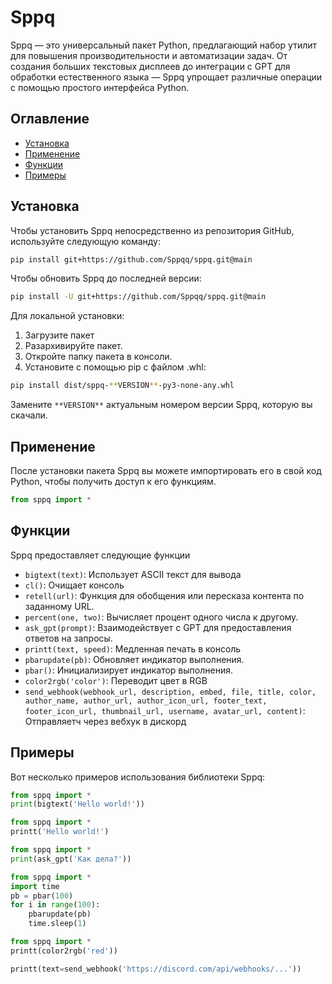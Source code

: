
# Sppq

Sppq — это универсальный пакет Python, предлагающий набор утилит для повышения производительности и автоматизации задач. От создания больших текстовых дисплеев до интеграции с GPT для обработки естественного языка — Sppq упрощает различные операции с помощью простого интерфейса Python.

## Оглавление

- [Установка](#Установка)
- [Применение](#Применение)
- [Функции](#Функции)
- [Примеры](#Примеры)

## Установка

Чтобы установить Sppq непосредственно из репозитория GitHub, используйте следующую команду:

```bash
pip install git+https://github.com/Sppqq/sppq.git@main
```

Чтобы обновить Sppq до последней версии:

```bash
pip install -U git+https://github.com/Sppqq/sppq.git@main
```

Для локальной установки:

1. Загрузите пакет
2. Разархивируйте пакет.
3. Откройте папку пакета в консоли.
4. Установите с помощью pip с файлом .whl:

```bash
pip install dist/sppq-**VERSION**-py3-none-any.whl
```

Замените `**VERSION**` актуальным номером версии Sppq, которую вы скачали.

## Применение

После установки пакета Sppq вы можете импортировать его в свой код Python, чтобы получить доступ к его функциям.

```python
from sppq import *
```

## Функции

Sppq предоставляет следующие функции

- `bigtext(text)`: Использует ASCII текст для вывода
- `cl()`: Очищает консоль
- `retell(url)`: Функция для обобщения или пересказа контента по заданному URL.
- `percent(one, two)`: Вычисляет процент одного числа к другому.
- `ask_gpt(prompt)`: Взаимодействует с GPT для предоставления ответов на запросы.
- `printt(text, speed)`: Медленная печать в консоль
- `pbarupdate(pb)`: Обновляет индикатор выполнения.
- `pbar()`: Инициализирует индикатор выполнения.
- `color2rgb('color')`: Переводит цвет в RGB
- `send_webhook(webhook_url, description, embed, file, title, color, author_name, author_url, author_icon_url, footer_text, footer_icon_url, thumbnail_url, username, avatar_url, content)`: Отправляетч через вебхук в дискорд

## Примеры

Вот несколько примеров использования библиотеки Sppq:

```python
from sppq import *
print(bigtext('Hello world!'))
```

```python
from sppq import *
printt('Hello world!')
```

```python
from sppq import *
print(ask_gpt('Как дела?'))
```

```python
from sppq import *
import time
pb = pbar(100)
for i in range(100):
    pbarupdate(pb)
    time.sleep(1)
```

```py
from sppq import *
printt(color2rgb('red'))
```
```py
printt(text=send_webhook('https://discord.com/api/webhooks/...'))
```
